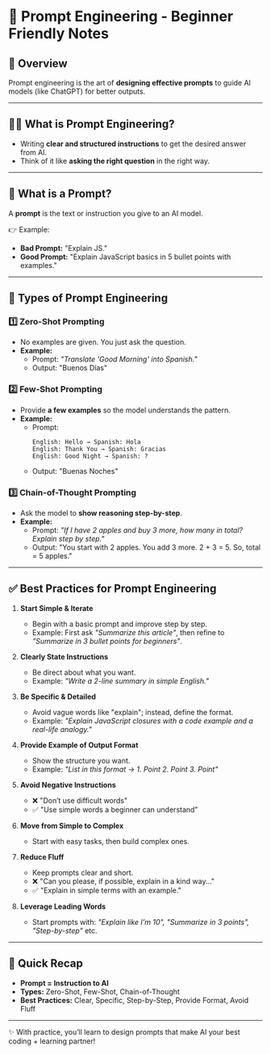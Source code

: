 # 🚀 Prompt Engineering - Beginner Friendly Notes

## 📌 Overview
Prompt engineering is the art of **designing effective prompts** to guide AI models (like ChatGPT) for better outputs.

---

## 🧑‍💻 What is Prompt Engineering?
- Writing **clear and structured instructions** to get the desired answer from AI.
- Think of it like **asking the right question** in the right way.

---

## 📝 What is a Prompt?
A **prompt** is the text or instruction you give to an AI model.

👉 Example:
- **Bad Prompt:** "Explain JS."
- **Good Prompt:** "Explain JavaScript basics in 5 bullet points with examples."

---

## 🔑 Types of Prompt Engineering

### 1️⃣ Zero-Shot Prompting
- No examples are given. You just ask the question.
- **Example:**
  - Prompt: *"Translate 'Good Morning' into Spanish."*
  - Output: "Buenos Días"

### 2️⃣ Few-Shot Prompting
- Provide **a few examples** so the model understands the pattern.
- **Example:**
  - Prompt:
    ```
    English: Hello → Spanish: Hola
    English: Thank You → Spanish: Gracias
    English: Good Night → Spanish: ?
    ```
  - Output: "Buenas Noches"

### 3️⃣ Chain-of-Thought Prompting
- Ask the model to **show reasoning step-by-step**.
- **Example:**
  - Prompt: *"If I have 2 apples and buy 3 more, how many in total? Explain step by step."*
  - Output: "You start with 2 apples. You add 3 more. 2 + 3 = 5. So, total = 5 apples."

---

## ✅ Best Practices for Prompt Engineering

1. **Start Simple & Iterate**
   - Begin with a basic prompt and improve step by step.
   - Example: First ask *"Summarize this article"*, then refine to *"Summarize in 3 bullet points for beginners"*.

2. **Clearly State Instructions**
   - Be direct about what you want.
   - Example: *"Write a 2-line summary in simple English."*

3. **Be Specific & Detailed**
   - Avoid vague words like "explain"; instead, define the format.
   - Example: *"Explain JavaScript closures with a code example and a real-life analogy."*

4. **Provide Example of Output Format**
   - Show the structure you want.
   - Example: *"List in this format → 1. Point 2. Point 3. Point"*

5. **Avoid Negative Instructions**
   - ❌ "Don’t use difficult words"
   - ✅ "Use simple words a beginner can understand"

6. **Move from Simple to Complex**
   - Start with easy tasks, then build complex ones.

7. **Reduce Fluff**
   - Keep prompts clear and short.
   - ❌ "Can you please, if possible, explain in a kind way..."
   - ✅ "Explain in simple terms with an example."

8. **Leverage Leading Words**
   - Start prompts with: *"Explain like I’m 10", "Summarize in 3 points", "Step-by-step"* etc.

---

## 🎯 Quick Recap
- **Prompt = Instruction to AI**
- **Types:** Zero-Shot, Few-Shot, Chain-of-Thought
- **Best Practices:** Clear, Specific, Step-by-Step, Provide Format, Avoid Fluff

---

✨ With practice, you’ll learn to design prompts that make AI your best coding + learning partner!
